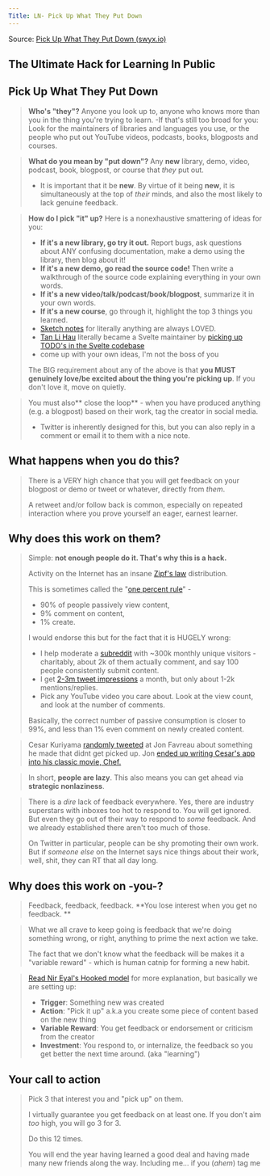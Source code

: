 ```yaml
---
Title: LN- Pick Up What They Put Down
---
```


Source: [Pick Up What They Put Down (swyx.io)](https://www.swyx.io/puwtpd/)

## The Ultimate Hack for Learning In Public

## Pick Up What They Put Down

>**Who's "they"?** Anyone you look up to, anyone who knows more than you in the thing you're trying to learn. 
-If that's still too broad for you: Look for the maintainers of libraries and languages you use, or the people who put out YouTube videos, podcasts, books, blogposts and courses.


>**What do you mean by "put down"?** Any **new** library, demo, video, podcast, book, blogpost, or course that _they_ put out.
>- It is important that it be **new**. By virtue of it being **new**, it is simultaneously at the top of _their_ minds, and also the most likely to lack genuine feedback.


>**How do I pick "it" up?** Here is a nonexhaustive smattering of ideas for you:
>
>- **If it's a new library, go try it out.** Report bugs, ask questions about ANY confusing documentation, make a demo using the library, then blog about it!
>- **If it's a new demo, go read the source code!** Then write a walkthrough of the source code explaining everything in your own words.
>- **If it's a new video/talk/podcast/book/blogpost**, summarize it in your own words.
>- **If it's a new course**, go through it, highlight the top 3 things you learned.
>- [Sketch notes](https://illustrated.dev/) for literally anything are always LOVED.
>- [Tan Li Hau](https://twitter.com/lihautan) literally became a Svelte maintainer by [picking up TODO's in the Svelte codebase](https://www.youtube.com/watch?v=NSUa1124ahs)
>- come up with your own ideas, I'm not the boss of you
>
>The BIG requirement about any of the above is that **you MUST genuinely love/be excited about the thing you're picking up**. If you don't love it, move on quietly. 


>You must also** close the loop** - when you have produced anything (e.g. a blogpost) based on their work, tag the creator in social media. 
>- Twitter is inherently designed for this, but you can also reply in a comment or email it to them with a nice note.


## What happens when you do this?

>There is a VERY high chance that you will get feedback on your blogpost or demo or tweet or whatever, directly from _them_. 
>
>A retweet and/or follow back is common, especially on repeated interaction where you prove yourself an eager, earnest learner.


## Why does this work on them?

> Simple: **not enough people do it. That's why this is a hack.**
>
>Activity on the Internet has an insane [Zipf's law](https://en.wikipedia.org/wiki/Zipf%27s_law) distribution. 
>
>This is sometimes called the "[one percent rule](https://en.wikipedia.org/wiki/1%25_rule_(Internet_culture))" - 
>- 90% of people passively view content, 
>- 9% comment on content, 
>- 1% create. 
>
>I would endorse this but for the fact that it is HUGELY wrong:
>
>- I help moderate a [subreddit](https://www.reddit.com/r/reactjs) with ~300k monthly unique visitors - charitably, about 2k of them actually comment, and say 100 people consistently submit content.
>- I get [2-3m tweet impressions](https://www.swyx.io/writing/10000-loose-fans/) a month, but only about 1-2k mentions/replies.
>- Pick any YouTube video you care about. Look at the view count, and look at the number of comments.
>
> Basically, the correct number of passive consumption is closer to 99%, and less than 1% even comment on newly created content. 

>Cesar Kuriyama [randomly tweeted](https://twitter.com/CesarKuriyama/status/331652847806595072) at Jon Favreau about something he made that didnt get picked up. Jon [ended up writing Cesar's app into his classic movie, Chef.](https://www.indiehackers.com/podcast/141-cesar-kuriyama-of-1-second-everyday)


> In short, **people are lazy**. This also means you can get ahead via **strategic nonlaziness**.


>There is a _dire_ lack of feedback everywhere. Yes, there are industry superstars with inboxes too hot to respond to. You will get ignored. But even they go out of their way to respond to _some_ feedback. And we already established there aren't too much of those.
>
> On Twitter in particular, people can be shy promoting their own work. But if _someone else_ on the Internet says nice things about their work, well, shit, they can RT that all day long.



## Why does this work on -you-?

>Feedback, feedback, feedback. **You lose interest when you get no feedback. **

>
>What we all crave to keep going is feedback that we're doing something wrong, or right, anything to prime the next action we take. 
>
>The fact that we don't know what the feedback will be makes it a "variable reward" - which is human catnip for forming a new habit.

>[Read Nir Eyal's Hooked model](https://www.nirandfar.com/how-to-manufacture-desire/) for more explanation, but basically we are setting up:
>
>- **Trigger**: Something new was created
>- **Action**: "Pick it up" a.k.a you create some piece of content based on the new thing
>- **Variable Reward**: You get feedback or endorsement or criticism from the creator
>- **Investment**: You respond to, or internalize, the feedback so you get better the next time around. (aka "learning")



 ## Your call to action

>Pick 3 that interest you and "pick up" on them.
>
>I virtually guarantee you get feedback on at least one. If you don't aim _too_ high, you will go 3 for 3.
>
>Do this 12 times.
>
>You will end the year having learned a good deal and having made many new friends along the way. Including me... if you (_ahem_) tag me